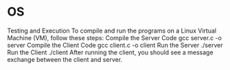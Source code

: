 # OS
Testing and Execution
To compile and run the programs on a Linux Virtual Machine (VM), follow these steps:
Compile the Server Code
gcc server.c -o server
Compile the Client Code
gcc client.c -o client
Run the Server
./server
Run the Client
./client
After running the client, you should see a message exchange between the client and server.
